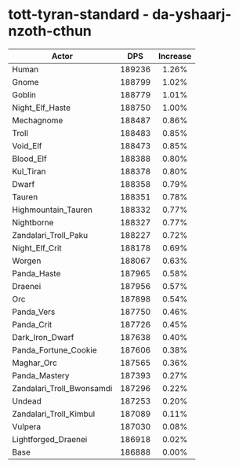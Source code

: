 # tott-tyran-standard - da-yshaarj-nzoth-cthun
| Actor | DPS | Increase |
|---|:---:|:---:|
|Human|189236|1.26%|
|Gnome|188799|1.02%|
|Goblin|188779|1.01%|
|Night_Elf_Haste|188750|1.00%|
|Mechagnome|188487|0.86%|
|Troll|188483|0.85%|
|Void_Elf|188473|0.85%|
|Blood_Elf|188388|0.80%|
|Kul_Tiran|188378|0.80%|
|Dwarf|188358|0.79%|
|Tauren|188351|0.78%|
|Highmountain_Tauren|188332|0.77%|
|Nightborne|188327|0.77%|
|Zandalari_Troll_Paku|188227|0.72%|
|Night_Elf_Crit|188178|0.69%|
|Worgen|188067|0.63%|
|Panda_Haste|187965|0.58%|
|Draenei|187956|0.57%|
|Orc|187898|0.54%|
|Panda_Vers|187750|0.46%|
|Panda_Crit|187726|0.45%|
|Dark_Iron_Dwarf|187638|0.40%|
|Panda_Fortune_Cookie|187606|0.38%|
|Maghar_Orc|187565|0.36%|
|Panda_Mastery|187393|0.27%|
|Zandalari_Troll_Bwonsamdi|187296|0.22%|
|Undead|187253|0.20%|
|Zandalari_Troll_Kimbul|187089|0.11%|
|Vulpera|187030|0.08%|
|Lightforged_Draenei|186918|0.02%|
|Base|186888|0.00%|
